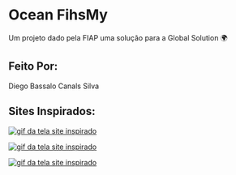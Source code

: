 # Ocean FihsMy
Um projeto dado pela FIAP uma solução para a Global Solution 🌍

## Feito Por:
Diego Bassalo Canals Silva 

## Sites Inspirados: 
[<img src="./img/site1.gif" alt="gif da tela site inspirado">](https://www.msc.org/what-we-are-doing/our-approach/what-is-sustainable-fishing)

[<img src="./img/site2.gif" alt="gif da tela site inspirado">](https://www.seafoodwatch.org/)

[<img src="./img/site3.gif" alt="gif da tela site inspirado">](https://globalfishingwatch.org/)

